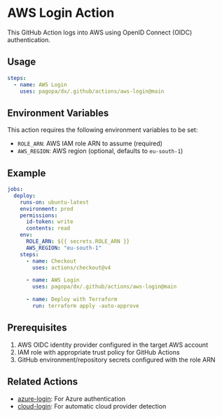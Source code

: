# AWS Login Action

This GitHub Action logs into AWS using OpenID Connect (OIDC) authentication.

## Usage

```yaml
steps:
  - name: AWS Login
    uses: pagopa/dx/.github/actions/aws-login@main
```

## Environment Variables

This action requires the following environment variables to be set:

- `ROLE_ARN`: AWS IAM role ARN to assume (required)
- `AWS_REGION`: AWS region (optional, defaults to `eu-south-1`)

## Example

```yaml
jobs:
  deploy:
    runs-on: ubuntu-latest
    environment: prod
    permissions:
      id-token: write
      contents: read
    env:
      ROLE_ARN: ${{ secrets.ROLE_ARN }}
      AWS_REGION: "eu-south-1"
    steps:
      - name: Checkout
        uses: actions/checkout@v4

      - name: AWS Login
        uses: pagopa/dx/.github/actions/aws-login@main

      - name: Deploy with Terraform
        run: terraform apply -auto-approve
```

## Prerequisites

1. AWS OIDC identity provider configured in the target AWS account
2. IAM role with appropriate trust policy for GitHub Actions
3. GitHub environment/repository secrets configured with the role ARN

## Related Actions

- [azure-login](../azure-login/): For Azure authentication
- [cloud-login](../cloud-login/): For automatic cloud provider detection
